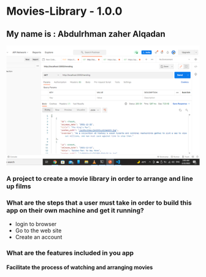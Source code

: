# Movies-Library - 1.0.0

## My name is : Abdulrhman zaher Alqadan

![image](task12json.PNG)

### A project to create a movie library in order to arrange and line up films

### What are the steps that a user must take in order to build this app on their own machine and get it running?

- login to browser
- Go to the web site
- Create an account

### What are the features included in you app

#### Facilitate the process of watching and arranging movies

